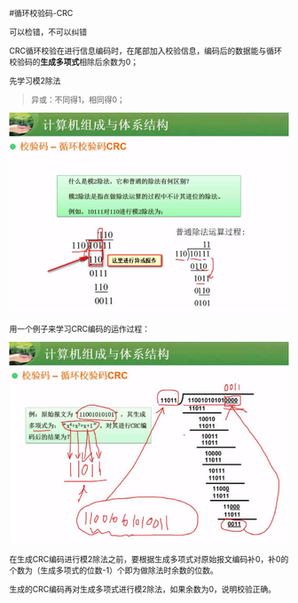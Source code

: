 #循环校验码-CRC

可以检错，不可以纠错

CRC循环校验在进行信息编码时，在尾部加入校验信息，编码后的数据能与循环校验码的**生成多项式**相除后余数为0；

先学习模2除法

> 异或：不同得1，相同得0；

![](/imgs/1.2.17-1模2除法.png)

用一个例子来学习CRC编码的运作过程：

![](/imgs/1.2.17-2求CRC编码.png)

在生成CRC编码进行模2除法之前，要根据生成多项式对原始报文编码补0，补0的个数为（生成多项式的位数-1）个即为做除法时余数的位数。

生成的CRC编码再对生成多项式进行模2除法，如果余数为0，说明校验正确。

